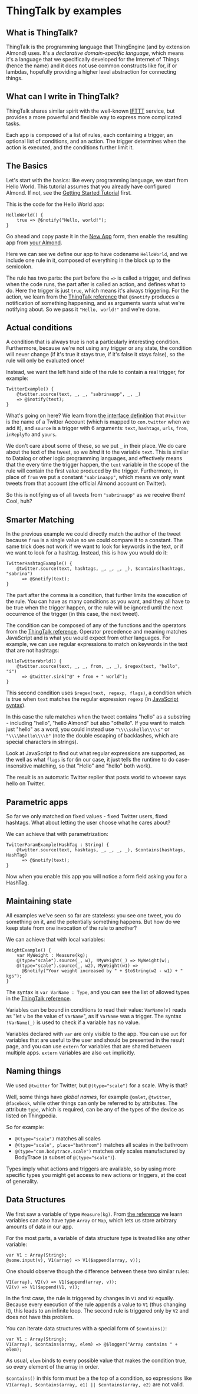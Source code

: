 # ThingTalk by examples

## What is ThingTalk?

ThingTalk is the programming language that ThingEngine (and by extension Almond) uses. It's a _declarative
domain-specific language_, which means it's a language that we specifically developed
for the Internet of Things (hence the name) and it does not use common constructs
like for, if or lambdas, hopefully providing a higher level abstraction for connecting
things.

## What can I write in ThingTalk?

ThingTalk shares similar spirit with the well-known 
[IFTTT](https://ifttt.com/) service, but provides a more powerful and flexible way to express
more complicated tasks.

Each app is composed of a list of rules, each containing a trigger, an optional list
of conditions, and an action. The trigger determines when the action is executed,
and the conditions further limit it.

## The Basics

Let's start with the basics: like every programming language, we start from Hello World.
This tutorial assumes that you already have configured Almond. If not, see the [Getting Started Tutorial](/getting-started.md)
first.

This is the code for the Hello World app:

    HelloWorld() {
        true => @$notify("Hello, world!");
    }

Go ahead and copy paste it in the [New App](/thingpedia/apps/create) form,
then enable the resulting app from [your Almond](/apps).

Here we can see we define our app to have codename `HelloWorld`, and we include one rule in it, composed of everything
in the block up to the semicolon.

The rule has two parts: the part before the `=>` is called a trigger, and defines
when the code runs, the part after is called an action, and defines what to do.
Here the trigger is just `true`, which means it's always triggering.
For the action, we learn from the [ThingTalk reference](/doc/thingtalk-reference.md)
that `@$notify` produces a notification of something happening, and as
arguments wants what we're notifying about. So we pass it `"Hello, world!"` and
we're done.

## Actual conditions

A condition that is always true is not a particularly interesting condition.
Furthermore, because we're not using any trigger or any state, the condition will
never change (if it's true it stays true, if it's false it stays false), so the
rule will only be evaluated once!

Instead, we want the left hand side of the rule to contain a real trigger, for
example:

    TwitterExample() {
        @twitter.source(text, _, _, "sabrinaapp", _, _)
        => @$notify(text);
    }

What's going on here? We learn from
[the interface definition](/thingpedia/devices/by-id/com.twitter)
that `@twitter` is the name of a Twitter Account (which is mapped
to `com.twitter` when we add it), and `source` is a trigger with 6
arguments: `text`, `hashtags`, `urls`, `from`, `inReplyTo` and
`yours`.

We don't care about some of these, so we put `_` in their place.
We do care about the text of the tweet, so we _bind_ it to the variable `text`.
This is similar to Datalog or other logic programming languages, and effectively means that the
every time the trigger happen, the `text` variable in the scope of the rule will contain the
first value produced by the trigger.
Furthermore, in place of `from` we put a constant `"sabrinaapp"`, which
means we only want tweets from that account (the official Almond account on
Twitter).

So this is notifying us of all tweets from `"sabrinaapp"` as we receive
them! Cool, huh?

## Smarter Matching

In the previous example we could directly match the author of the tweet
because `from` is a single value so we could compare it to a constant. The same
trick does not work if we want to look for keywords in the text, or if we
want to look for a hashtag. Instead, this is how you would do it:

    TwitterHashtagExample() {
        @twitter.source(text, hashtags, _, _, _, _), $contains(hashtags, "sabrina")
          => @$notify(text);
    }

The part after the comma is a condition, that further limits the execution of the rule. You
can have as many conditions as you want, and they all have to be true when the trigger happen,
or the rule will be ignored until the next occurrence of the trigger (in this case, the next
tweet).

The condition can be composed of any of the functions and the operators from the
[ThingTalk reference](/doc/thingtalk-reference.md). Operator precedence and meaning matches
JavaScript and is what you would expect from other languages.
For example, we can use regular expressions to match on keywords in the text that
are not hashtags:

    HelloTwitterWorld() {
        @twitter.source(text, _, _, from, _, _), $regex(text, "hello", "i")
          => @twitter.sink("@" + from + " world");
    }

This second condition uses `$regex(text, regexp, flags)`, a condition which is true when `text`
matches the regular expression `regexp` (in [JavaScript syntax][JSRegExp]).

In this case the rule matches when the tweet contains "hello" as a substring -
including "hello", "hello Almond" but also "othello". If you want to match just "hello" as a
word, you could instead use `"\\\\sshello\\\\s"` or `"\\\\bhello\\\\b"` (note the double escaping of
backlashes, which are special characters in strings).

Look at JavaScript to find out what regular expressions are supported, as the well as what `flags` is for (in our case,
it just tells the runtime to do case-insensitive matching, so that "Hello" and "hello" both
work).

The result is an automatic Twitter replier that posts world to whoever says hello on Twitter.

## Parametric apps

So far we only matched on fixed values - fixed Twitter users, fixed hashtags. What about
letting the user choose what he cares about?

We can achieve that with parametrization:

    TwitterParamExample(HashTag : String) {
        @twitter.source(text, hashtags, _, _, _, _), $contains(hashtags, HashTag)
          => @$notify(text);
    }

Now when you enable this app you will notice a form field asking you for a HashTag.


## Maintaining state

All examples we've seen so far are stateless: you see one tweet, you do something on it,
and the potentially something happens. But how do we keep state from one invocation of
the rule to another?

We can achieve that with local variables:

    WeightExample() {
        var MyWeight : Measure(kg);
        @(type="scale").source(_, w), !MyWeight(_) => MyWeight(w);
        @(type="scale").source(_, w2), MyWeight(w1) =>
          @$notify("Your weight increased by " + $toString(w2 - w1) + " kgs");
    }

The syntax is `var VarName : Type`, and you can see the list of allowed types in
the [ThingTalk reference](/doc/thingtalk-reference.md).

Variables can be bound in conditions to read their value: `VarName(v)` reads as
"let `v` be the value of `VarName`", as if `VarName` was a trigger. The syntax
`!VarName(_)` is used to check if a variable has no value.

Variables declared with `var` are only visible to the app. You can use `out`
for variables that are useful to the user and should be presented in the result
page, and you can use `extern` for variables that are shared between multiple apps.
`extern` variables are also `out` implicitly.

## Naming things

We used `@twitter` for Twitter, but `@(type="scale")` for a scale. Why is that?

Well, some things have _global names_, for example `@omlet`, `@twitter`, `@facebook`,
while other things can only be referred to by attributes. The attribute `type`,
which is required, can be any of the types of the device as listed on Thingpedia.

So for example:

- `@(type="scale")` matches all scales
- `@(type="scale", place="bathroom")` matches all scales in the bathroom
- `@(type="com.bodytrace.scale")` matches only scales manufactured by BodyTrace
(a subset of `@(type="scale")`).

Types imply what actions and triggers are available, so by using more specific
types you might get access to new actions or triggers, at the cost of generality.

## Data Structures

We first saw a variable of type `Measure(kg)`. From [the reference](/doc/thingtalk-reference.md)
we learn variables can also have type `Array` or `Map`, which lets us store arbitrary
amounts of data in our app.

For the most parts, a variable of data structure type is treated like any other variable:

    var V1 : Array(String);
    @some.input(v), V1(array) => V1($append(array, v));

One should observe though the difference between these two similar rules:

    V1(array), V2(v) => V1($append(array, v));
    V2(v) => V1($append(V1, v));

In the first case, the rule is triggered by changes in `V1` and `V2` equally.
Because every execution of the rule appends a value to `V1` (thus changing it),
this leads to an infinite loop. The second rule is triggered only by `V2` and
does not have this problem.

You can iterate data structures with a special form of `$contains()`:

    var V1 : Array(String);
    V1(array), $contains(array, elem) => @$logger("Array contains " + elem);

As usual, `elem` binds to every possible value that makes the condition true,
so every element of the array in order.

`$contains()` in this form must be a the top of a condition, so expressions like
`V1(array), $contains(array, e1) || $contains(array, e2)` are not valid.


[IFTTT]: http://ifttt.com
[JSRegExp]: https://developer.mozilla.org/en-US/docs/Web/JavaScript/Reference/Global_Objects/RegExp
